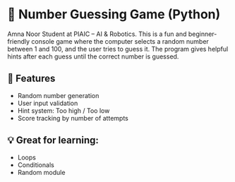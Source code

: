 # 🎯 Number Guessing Game (Python)
Amna Noor
Student at PIAIC – AI & Robotics.
This is a fun and beginner-friendly console game where the computer selects a random number between 1 and 100, and the user tries to guess it. The program gives helpful hints after each guess until the correct number is guessed.

## 🔧 Features
- Random number generation
- User input validation
- Hint system: Too high / Too low
- Score tracking by number of attempts

## 💡 Great for learning:
- Loops
- Conditionals
- Random module
